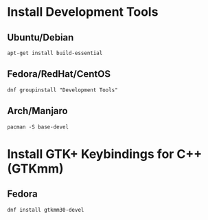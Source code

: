 # Install Development Tools

## Ubuntu/Debian

``apt-get install build-essential``

## Fedora/RedHat/CentOS

``dnf groupinstall "Development Tools"``

## Arch/Manjaro

``pacman -S base-devel``



# Install GTK+ Keybindings for C++ (GTKmm)

## Fedora

```dnf install gtkmm30-devel```
